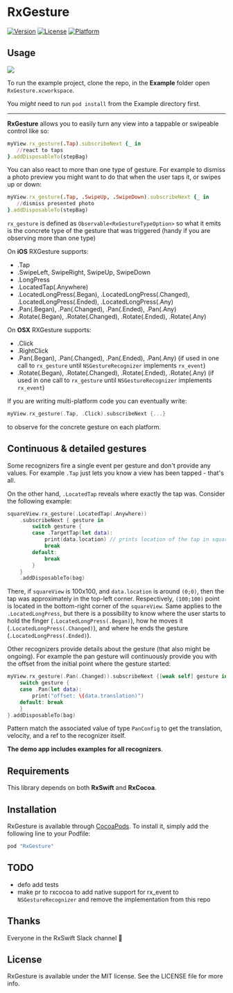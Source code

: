 # RxGesture

[![Version](https://img.shields.io/cocoapods/v/RxGesture.svg?style=flat)](http://cocoapods.org/pods/RxGesture)
[![License](https://img.shields.io/cocoapods/l/RxGesture.svg?style=flat)](http://cocoapods.org/pods/RxGesture)
[![Platform](https://img.shields.io/cocoapods/p/RxGesture.svg?style=flat)](http://cocoapods.org/pods/RxGesture)

## Usage

![](Pod/Assets/demo.gif)

To run the example project, clone the repo, in the __Example__ folder open `RxGesture.xcworkspace`.

You _might_ need to run `pod install` from the Example directory first.

---

__RxGesture__ allows you to easily turn any view into a tappable or swipeable control like so:

```ruby
myView.rx_gesture(.Tap).subscribeNext {_ in
   //react to taps
}.addDisposableTo(stepBag)
```

You can also react to more than one type of gesture. For example to dismiss a photo preview you might want to do that when the user taps it, or swipes up or down:

```ruby
myView.rx_gesture(.Tap, .SwipeUp, .SwipeDown).subscribeNext {_ in
   //dismiss presented photo
}.addDisposableTo(stepBag)
```

`rx_gesture` is defined as `Observable<RxGestureTypeOption>` so what it emits is the concrete type of the gesture that was triggered (handy if you are observing more than one type)

On __iOS__ RXGesture supports:

 - .Tap
 - .SwipeLeft, SwipeRight, SwipeUp, SwipeDown
 - .LongPress
 - .LocatedTap(.Anywhere)
 - .LocatedLongPress(.Began), .LocatedLongPress(.Changed), .LocatedLongPress(.Ended), .LocatedLongPress(.Any)
 - .Pan(.Began), .Pan(.Changed), .Pan(.Ended), .Pan(.Any)
 - .Rotate(.Began), .Rotate(.Changed), .Rotate(.Ended), .Rotate(.Any)

On __OSX__ RXGesture supports:

 - .Click
 - .RightClick
 - .Pan(.Began), .Pan(.Changed), .Pan(.Ended), .Pan(.Any) (if used in one call to `rx_gesture` until `NSGestureRecognizer` implements `rx_event`)
 - .Rotate(.Began), .Rotate(.Changed), .Rotate(.Ended), .Rotate(.Any) (if used in one call to `rx_gesture` until `NSGestureRecognizer` implements `rx_event`)

If you are writing multi-platform code you can eventually write:

```swift
myView.rx_gesture(.Tap, .Click).subscribeNext {...}
```

to observe for the concrete gesture on each platform.

## Continuous & detailed gestures

Some recognizers fire a single event per gesture and don't provide any values. For example `.Tap` just lets you know a view has been tapped - that's all.

On the other hand, `.LocatedTap` reveals where exactly the tap was. Consider the following example:

```swift
squareView.rx_gesture(.LocatedTap(.Anywhere))
    .subscribeNext { gesture in
        switch gesture {
        case .TargetTap(let data):
            print(data.location) // prints location of the tap in squareView
            break
        default: 
            break
        }
    }
    .addDisposableTo(bag)
```

There, if `squareView` is 100x100, and `data.location` is around `(0;0)`, then the tap was approximately in the top-left corner. Respectively, `(100;100)` point is located in the bottom-right corner of the `squareView`.
Same applies to the `.LocatedLongPress`, but there is a possibility to know where the user starts to hold the finger (`.LocatedLongPress(.Began)`), how he moves it (`.LocatedLongPress(.Changed)`), and where he ends the gesture (`.LocatedLongPress(.Ended)`). 

Other recognizers provide details about the gesture (that also might be ongoing). For example the pan gesture will continuously provide you with the offset from the initial point where the gesture started:

```swift
myView.rx_gesture(.Pan(.Changed)).subscribeNext {[weak self] gesture in
    switch gesture {
    case .Pan(let data):
	    print("offset: \(data.translation)")
    default: break
    }
}.addDisposableTo(bag)
```

Pattern match the associated value of type `PanConfig` to get the translation, velocity, and a ref to the recognizer itself.

__The demo app includes examples for all recognizers__.

## Requirements

This library depends on both __RxSwift__ and __RxCocoa__.

## Installation

RxGesture is available through [CocoaPods](http://cocoapods.org). To install
it, simply add the following line to your Podfile:

```ruby
pod "RxGesture"
```

## TODO

- defo add tests
- make pr to rxcocoa to add native support for rx_event to `NSGestureRecognizer` and remove the implementation from this repo

## Thanks

Everyone in the RxSwift Slack channel 💯

## License

RxGesture is available under the MIT license. See the LICENSE file for more info.
